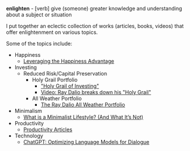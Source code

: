 **enlighten** - [verb] give (someone) greater knowledge and understanding about a subject or situation

I put together an eclectic collection of works (articles, books, videos) that offer enlightenment on various topics.

Some of the topics include:
  * Happiness
    - [Leveraging the Happiness Advantage](https://www.jordanharbinger.com/shawn-achor-leveraging-the-happiness-advantage/)
  * Investing
    - Reduced Risk/Capital Preservation
      - Holy Grail Portfolio 
        - ["Holy Grail of Investing"](https://www.forbes.com/sites/forbesmarketplace/2019/03/27/holy-grail-of-investing)
        - [Video: Ray Dalio breaks down his "Holy Grail"](https://www.youtube.com/watch?v=Nu4lHaSh7D4)
      - All Weather Portfolio
        - [The Ray Dalio All Weather Portfolio](https://www.youtube.com/watch?v=G45jNggxhyU)
  * Minimalism 
    - [What is a Minimalist Lifestyle? (And What It’s Not)](https://theminimalistvegan.com/what-is-minimalism/)
  * Productivity
    - [Productivity Articles](enlighten/Productivity.md)
  * Technology
    - [ChatGPT: Optimizing Language Models for Dialogue](https://openai.com/blog/chatgpt/)
